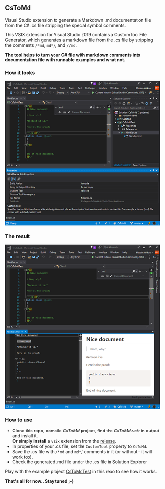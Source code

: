 ## CsToMd

Visual Studio extension to generate a Markdown .md documentation file from the C# .cs file stripping the special symbol comments.

This VSIX extension for Visual Studio 2019 contains a CustomTool File Generator, 
which generates a markdown file from the .cs file by stripping the comments `/*md`, `md*/`, and `//md`.

**The tool helps to turn your C# file with markdown comments into documentation file with runnable examples and what not.**

### How it looks

![screen1](screen1.png)


### The result

![screen1](screen2.png)


### How to use

- Clone this repo, compile *CsToMd* project, find the *CsToMd.vsix* in output and install it.   
__Or simply install__ a `vsix` extension from the [release](https://github.com/dadhi/CsToMd/releases/tag/1.0.0-preview-01).
- In properties of your .cs file, set the `CustomTool` property to `CsToMd`.
- Save the .cs file with `/*md` and `md*/` comments in it (or without - it will work too). 
- Check the generated .md file under the .cs file in Solution Explorer

Play with the example project [CsToMdTest](https://github.com/dadhi/CsToMd/tree/1.0.0-preview-01/CsToMdTest) in this repo to see how it works.

**That's all for now.. Stay tuned ;-)**
